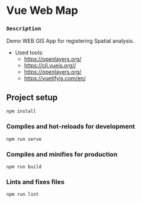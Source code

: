 # Vue Web Map

### `Description`
Demo WEB GIS App for registering Spatial analysis. 

* Used tools:
    * https://openlayers.org/
    * https://cli.vuejs.org//
    * https://openlayers.org/
    * https://vuetifyjs.com/en/
 


## Project setup
```
npm install
```

### Compiles and hot-reloads for development
```
npm run serve
```

### Compiles and minifies for production
```
npm run build
```

### Lints and fixes files
```
npm run lint
```
